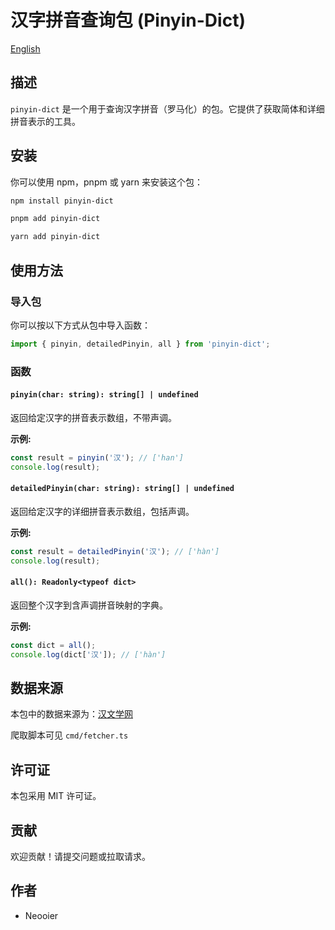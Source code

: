 # 汉字拼音查询包 (Pinyin-Dict)

[English](README_en.md)

## 描述
`pinyin-dict` 是一个用于查询汉字拼音（罗马化）的包。它提供了获取简体和详细拼音表示的工具。

## 安装
你可以使用 npm，pnpm 或 yarn 来安装这个包：

```bash
npm install pinyin-dict
```
```bash
pnpm add pinyin-dict
```
```bash
yarn add pinyin-dict
```

## 使用方法

### 导入包
你可以按以下方式从包中导入函数：

```typescript
import { pinyin, detailedPinyin, all } from 'pinyin-dict';
```

### 函数

#### `pinyin(char: string): string[] | undefined`
返回给定汉字的拼音表示数组，不带声调。

**示例:**
```typescript
const result = pinyin('汉'); // ['han']
console.log(result);
```

#### `detailedPinyin(char: string): string[] | undefined`
返回给定汉字的详细拼音表示数组，包括声调。

**示例:**
```typescript
const result = detailedPinyin('汉'); // ['hàn']
console.log(result);
```

#### `all(): Readonly<typeof dict>`
返回整个汉字到含声调拼音映射的字典。

**示例:**
```typescript
const dict = all();
console.log(dict['汉']); // ['hàn']
```

## 数据来源

本包中的数据来源为：[汉文学网](https://zd.hwxnet.com/)

爬取脚本可见 `cmd/fetcher.ts`

## 许可证
本包采用 MIT 许可证。

## 贡献
欢迎贡献！请提交问题或拉取请求。

## 作者
- Neooier
